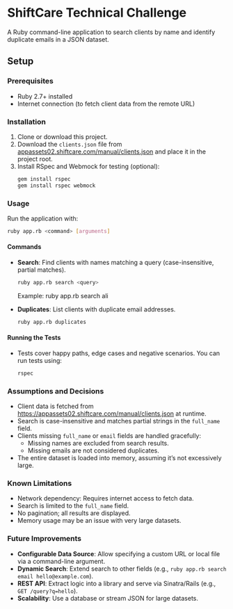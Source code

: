 # ShiftCare Technical Challenge

A Ruby command-line application to search clients by name and identify duplicate emails in a JSON dataset.

## Setup

### Prerequisites
- Ruby 2.7+ installed
- Internet connection (to fetch client data from the remote URL)

### Installation
1. Clone or download this project.
2. Download the `clients.json` file from [appassets02.shiftcare.com/manual/clients.json](appassets02.shiftcare.com/manual/clients.json) and place it in the project root.
3. Install RSpec and Webmock for testing (optional):
   ```bash
   gem install rspec
   gem install rspec webmock
   ```

### Usage

Run the application with:

```bash
ruby app.rb <command> [arguments]
```

#### Commands

- **Search**: Find clients with names matching a query (case-insensitive, partial matches).

    ```bash
    ruby app.rb search <query>
    ```
    Example: ruby app.rb search ali

- **Duplicates**: List clients with duplicate email addresses.

    ```bash
    ruby app.rb duplicates
    ```

#### Running the Tests
- Tests cover happy paths, edge cases and negative scenarios. You can run tests using:
    ```bash
    rspec
    ```

### Assumptions and Decisions

- Client data is fetched from https://appassets02.shiftcare.com/manual/clients.json at runtime.
- Search is case-insensitive and matches partial strings in the `full_name` field.
- Clients missing `full_name` or `email` fields are handled gracefully:
  - Missing names are excluded from search results.
  - Missing emails are not considered duplicates.
- The entire dataset is loaded into memory, assuming it’s not excessively large.

### Known Limitations

- Network dependency: Requires internet access to fetch data.
- Search is limited to the `full_name` field.
- No pagination; all results are displayed.
- Memory usage may be an issue with very large datasets.

### Future Improvements

- **Configurable Data Source**: Allow specifying a custom URL or local file via a command-line argument.
- **Dynamic Search**: Extend search to other fields (e.g., `ruby app.rb search email hello@example.com`).
- **REST API**: Extract logic into a library and serve via Sinatra/Rails (e.g., `GET /query?q=hello`).
- **Scalability**: Use a database or stream JSON for large datasets.